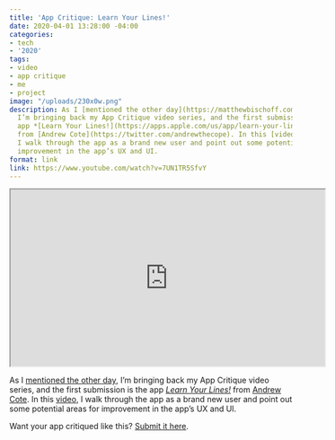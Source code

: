 ```yaml
---
title: 'App Critique: Learn Your Lines!'
date: 2020-04-01 13:28:00 -04:00
categories:
- tech
- '2020'
tags:
- video
- app critique
- me
- project
image: "/uploads/230x0w.png"
description: As I [mentioned the other day](https://matthewbischoff.com/app-critique/),
  I’m bringing back my App Critique video series, and the first submission is the
  app *[Learn Your Lines!](https://apps.apple.com/us/app/learn-your-lines/id1433138502)*
  from [Andrew Cote](https://twitter.com/andrewthecope). In this [video](https://www.youtube.com/watch?v=7UN1TR5SfvY),
  I walk through the app as a brand new user and point out some potential areas for
  improvement in the app’s UX and UI.
format: link
link: https://www.youtube.com/watch?v=7UN1TR5SfvY
---
```


<iframe loading="lazy" title="App Critique: Learn Your Lines!" width="560" height="315" src="https://www.youtube.com/embed/7UN1TR5SfvY" allow="accelerometer; autoplay; encrypted-media; gyroscope; picture-in-picture" allowfullscreen></iframe>

As I [mentioned the other day](https://matthewbischoff.com/app-critique/), I’m bringing back my App Critique video series, and the first submission is the app *[Learn Your Lines!](https://apps.apple.com/us/app/learn-your-lines/id1433138502)* from [Andrew Cote](https://twitter.com/andrewthecope). In this [video](https://www.youtube.com/watch?v=7UN1TR5SfvY), I walk through the app as a brand new user and point out some potential areas for improvement in the app’s UX and UI.

Want your app critiqued like this? [Submit it here](https://bit.ly/appcritique).
